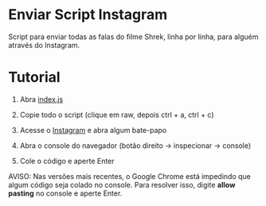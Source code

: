 # Enviar Script Instagram

Script para enviar todas as falas do filme Shrek, linha por linha, para alguém através do Instagram.

# Tutorial

1. Abra <a href="https://github.com/HestDreemurr/send-script-instagram/blob/main/index.js">index.js</a>

2. Copie todo o script (clique em raw, depois ctrl + a, ctrl + c)

3. Acesse o <a href="https://instagram.com">Instagram</a> e abra algum bate-papo

4. Abra o console do navegador (botão direito -> inspecionar -> console)

5. Cole o código e aperte Enter

AVISO: Nas versões mais recentes, o Google Chrome está impedindo que algum código seja colado no console.
Para resolver isso, digite <strong>allow pasting</strong> no console e aperte Enter.
